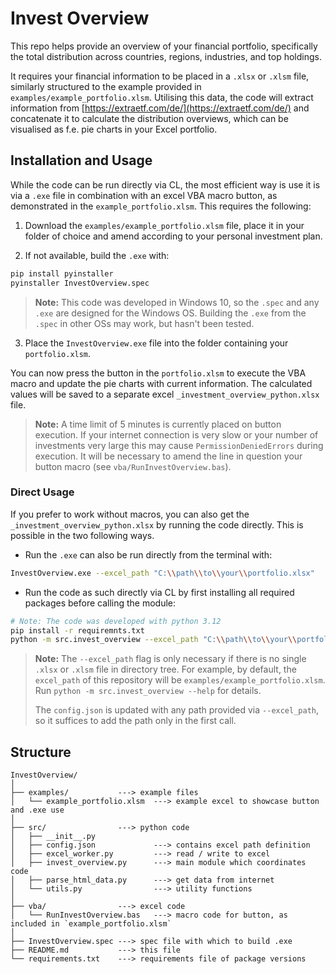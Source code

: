 # Invest Overview

This repo helps provide an overview of your financial portfolio, specifically 
the total distribution across countries, regions, industries,
and top holdings.

It requires your financial information to be placed in a `.xlsx` or `.xlsm` file,
similarly structured to the example provided in `examples/example_portfolio.xlsm`.
Utilising this data, the code will extract information
from [https://extraetf.com/de/](https://extraetf.com/de/) and concatenate it to
calculate the distribution overviews, which can be visualised as f.e. pie charts
in your Excel portfolio.

## Installation and Usage

While the code can be run directly via CL, the most efficient way is use it
is via a `.exe` file in combination with an excel VBA macro button, as
demonstrated in the `example_portfolio.xlsm`. This requires the following:

1. Download the `examples/example_portfolio.xlsm` file, place it in your folder of
choice and amend according to your personal investment plan.

2. If not available, build the `.exe` with:
```bash
pip install pyinstaller
pyinstaller InvestOverview.spec
```
> **Note:** This code was developed in Windows 10, so the `.spec` and any `.exe` are
> designed for the Windows OS. Building the `.exe` from the `.spec` in other OSs
> may work, but hasn't been tested.

3. Place the `InvestOverview.exe` file into the folder containing your `portfolio.xlsm`.

You can now press the button in the `portfolio.xlsm` to execute the VBA macro and
update the pie charts with current information. The calculated values will be saved
to a separate excel `_investment_overview_python.xlsx` file.

> **Note:** A time limit of 5 minutes is currently placed on button execution.
> If your internet connection is very slow or your number of investments very
> large this may cause `PermissionDeniedErrors` during execution.
> It will be necessary to amend the line in question your button macro
> (see `vba/RunInvestOverview.bas`).

### Direct Usage

If you prefer to work without macros, you can also get the `_investment_overview_python.xlsx`
by running the code directly. This is possible in the two following ways.

- Run the `.exe` can also be run directly from the terminal with:
```bash
InvestOverview.exe --excel_path "C:\\path\\to\\your\\portfolio.xlsx"
```
- Run the code as such directly via CL by first installing all required packages
before calling the module:
```bash
# Note: The code was developed with python 3.12
pip install -r requiremnts.txt
python -m src.invest_overview --excel_path "C:\\path\\to\\your\\portfolio.xlsx"
```
> **Note:** The `--excel_path` flag is only necessary if there is no single `.xlsx` or `.xlsm`
> file in directory tree. For example, by default, the `excel_path` of this repository
> will be `examples/example_portfolio.xlsm`. Run `python -m src.invest_overview --help` for
> details.
> 
> The `config.json` is updated with any path provided via `--excel_path`, so it suffices to add
> the path only in the first call.

## Structure
```
InvestOverview/
│
├── examples/           ---> example files
│   └── example_portfolio.xlsm  ---> example excel to showcase button and .exe use
│
├── src/                ---> python code
│   ├── __init__.py
│   ├── config.json             ---> contains excel path definition
│   ├── excel_worker.py         ---> read / write to excel
│   ├── invest_overview.py      ---> main module which coordinates code
│   ├── parse_html_data.py      ---> get data from internet
│   └── utils.py                ---> utility functions
│
├── vba/                ---> excel code
│   └── RunInvestOverview.bas   ---> macro code for button, as included in `example_portfolio.xlsm`
│
├── InvestOverview.spec ---> spec file with which to build .exe
├── README.md           ---> this file
└── requirements.txt    ---> requirements file of package versions
```
